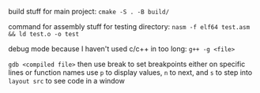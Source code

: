 build stuff for main project:
`cmake -S . -B build/`

command for assembly stuff for testing directory:
`nasm -f elf64 test.asm && ld test.o -o test`

debug mode because I haven't used c/c++ in too long:
`g++ -g <file>`

`gdb <compiled file>`
then use break to set breakpoints either on specific lines or function names
use `p` to display values, `n` to next, and `s` to step into
`layout src` to see code in a window